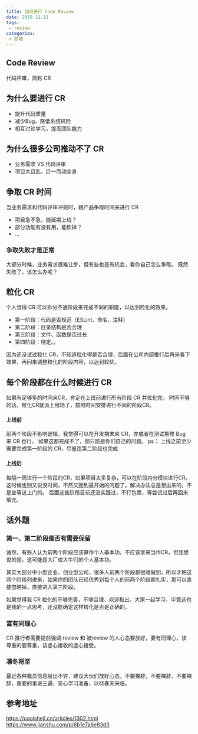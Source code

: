 ```yaml
---
title: 如何进行 Code Review
date: 2018.12.11
tags:
 - review
categories:
 - 前端
---
```


## Code Review
代码评审，简称 CR

## 为什么要进行 CR
+ 提升代码质量
+ 减少Bug，降低系统风险
+ 相互讨论学习，提高团队能力

## 为什么很多公司推动不了 CR
+ 业务需求 VS 代码评审
+ 项目大且乱，迁一而动全身

## 争取 CR 时间
当业务需求和代码评审冲突时，跟产品争取时间来进行 CR
+ 项目急不急，能延期上线？
+ 部分功能有没有用，能砍掉？
+ ...

### 争取失败才是正常
大部分时候，业务需求很难让步，但有些也是有机会，看你自己怎么争取。
既然失败了，该怎么办呢？

## 粒化 CR
个人觉得 CR 可以拆分不通阶段来完成不同的职能，以达到粒化的效果。
+ 第一阶段：代码是否规范（ESLint、命名、注释）
+ 第二阶段：目录结构是否合理
+ 第三阶段：文件、函数是否过长
+ 第四阶段：待定。。

因为还没试过粒化 CR，不知道粒化得是否合理，后面在公司内部推行后再来看下效果，再回来调整粒化的阶段内容，以达到较优。

## 每个阶段都在什么时候进行 CR
如果有足够多的时间来CR，肯定在上线前进行所有阶段 CR 并优化完。
时间不够的话，粒化CR就派上用场了，按照时间安排进行不同的阶段CR。

#### 上线前

前两个阶段不影响逻辑，我觉得可以在开发期末来 CR，亦或者在测试期修 Bug 来 CR 也行。
如果这都完成不了，那只能是你们自己的问题。
ps： 上线之前至少需要完成第一阶段的 CR，尽量连第二阶段也完成

#### 上线后

每隔一周进行一个阶段的CR，如果项目太多复杂，可以在阶段内分模块进行CR。
这时候也别又说没时间，不然又回到最开始的问题了。解决办法总是想出来的，不是坐等送上门的。
后面这些阶段目前还没实践过，不打包票，等尝试过后再回来填充。

## 话外题

### 第一、第二阶段是否有需要保留
诚然，有些人认为前两个阶段应该算作个人基本功，不应该拿来当作CR，但我想说的是，这可能是大厂或大牛们的个人基本功。

其实大部分中小型企业、创业型公司，很多人前两个阶段都很难做到，所以才把这两个阶段列进来，如果你的团队已经优秀到每个人的前两个阶段都扎实，那可以直接忽略掉，直接进入第三阶段。

如果觉得我 CR 粒化的不够完善，不够合理，欢迎指出，大家一起学习，毕竟这也是我的一点思考，还没能确定这样粒化是否是正确的。

### 富有同理心
CR 推行者需要提前强调 review 和 被review 的人心态要放好，要有同理心，该尊重的要尊重，该虚心接收的虚心接受。

### 凛冬将至

最近各种裁员信息层出不穷，建议大伙们放好心态，不要裸辞，不要裸辞，不要裸辞，重要的事说三遍，安心学习准备，以待春天来临。

## 参考地址
https://coolshell.cn/articles/1302.html
https://www.jianshu.com/p/6b1e7a6e83d3